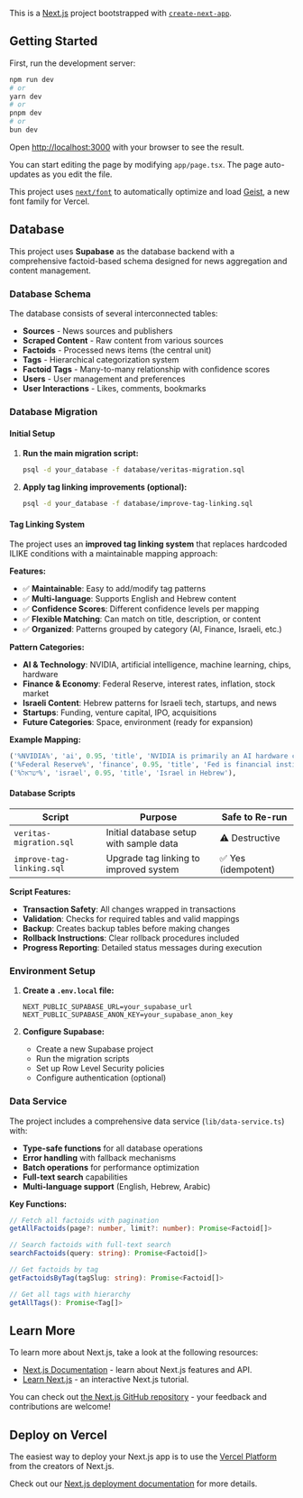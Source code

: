 This is a [Next.js](https://nextjs.org) project bootstrapped with [`create-next-app`](https://nextjs.org/docs/app/api-reference/cli/create-next-app).

## Getting Started

First, run the development server:

```bash
npm run dev
# or
yarn dev
# or
pnpm dev
# or
bun dev
```

Open [http://localhost:3000](http://localhost:3000) with your browser to see the result.

You can start editing the page by modifying `app/page.tsx`. The page auto-updates as you edit the file.

This project uses [`next/font`](https://nextjs.org/docs/app/building-your-application/optimizing/fonts) to automatically optimize and load [Geist](https://vercel.com/font), a new font family for Vercel.

## Database

This project uses **Supabase** as the database backend with a comprehensive factoid-based schema designed for news aggregation and content management.

### Database Schema

The database consists of several interconnected tables:

- **Sources** - News sources and publishers
- **Scraped Content** - Raw content from various sources
- **Factoids** - Processed news items (the central unit)
- **Tags** - Hierarchical categorization system
- **Factoid Tags** - Many-to-many relationship with confidence scores
- **Users** - User management and preferences
- **User Interactions** - Likes, comments, bookmarks

### Database Migration

#### Initial Setup

1. **Run the main migration script:**
   ```bash
   psql -d your_database -f database/veritas-migration.sql
   ```

2. **Apply tag linking improvements (optional):**
   ```bash
   psql -d your_database -f database/improve-tag-linking.sql
   ```

#### Tag Linking System

The project uses an **improved tag linking system** that replaces hardcoded ILIKE conditions with a maintainable mapping approach:

**Features:**
- ✅ **Maintainable**: Easy to add/modify tag patterns
- ✅ **Multi-language**: Supports English and Hebrew content
- ✅ **Confidence Scores**: Different confidence levels per mapping
- ✅ **Flexible Matching**: Can match on title, description, or content
- ✅ **Organized**: Patterns grouped by category (AI, Finance, Israeli, etc.)

**Pattern Categories:**
- **AI & Technology**: NVIDIA, artificial intelligence, machine learning, chips, hardware
- **Finance & Economy**: Federal Reserve, interest rates, inflation, stock market
- **Israeli Content**: Hebrew patterns for Israeli tech, startups, and news
- **Startups**: Funding, venture capital, IPO, acquisitions
- **Future Categories**: Space, environment (ready for expansion)

**Example Mapping:**
```sql
('%NVIDIA%', 'ai', 0.95, 'title', 'NVIDIA is primarily an AI hardware company'),
('%Federal Reserve%', 'finance', 0.95, 'title', 'Fed is financial institution'),
('%ישראל%', 'israel', 0.95, 'title', 'Israel in Hebrew'),
```

#### Database Scripts

| Script | Purpose | Safe to Re-run |
|--------|---------|----------------|
| `veritas-migration.sql` | Initial database setup with sample data | ⚠️ Destructive |
| `improve-tag-linking.sql` | Upgrade tag linking to improved system | ✅ Yes (idempotent) |

**Script Features:**
- **Transaction Safety**: All changes wrapped in transactions
- **Validation**: Checks for required tables and valid mappings
- **Backup**: Creates backup tables before making changes
- **Rollback Instructions**: Clear rollback procedures included
- **Progress Reporting**: Detailed status messages during execution

### Environment Setup

1. **Create a `.env.local` file:**
   ```env
   NEXT_PUBLIC_SUPABASE_URL=your_supabase_url
   NEXT_PUBLIC_SUPABASE_ANON_KEY=your_supabase_anon_key
   ```

2. **Configure Supabase:**
   - Create a new Supabase project
   - Run the migration scripts
   - Set up Row Level Security policies
   - Configure authentication (optional)

### Data Service

The project includes a comprehensive data service (`lib/data-service.ts`) with:

- **Type-safe functions** for all database operations
- **Error handling** with fallback mechanisms
- **Batch operations** for performance optimization
- **Full-text search** capabilities
- **Multi-language support** (English, Hebrew, Arabic)

**Key Functions:**
```typescript
// Fetch all factoids with pagination
getAllFactoids(page?: number, limit?: number): Promise<Factoid[]>

// Search factoids with full-text search
searchFactoids(query: string): Promise<Factoid[]>

// Get factoids by tag
getFactoidsByTag(tagSlug: string): Promise<Factoid[]>

// Get all tags with hierarchy
getAllTags(): Promise<Tag[]>
```

## Learn More

To learn more about Next.js, take a look at the following resources:

- [Next.js Documentation](https://nextjs.org/docs) - learn about Next.js features and API.
- [Learn Next.js](https://nextjs.org/learn) - an interactive Next.js tutorial.

You can check out [the Next.js GitHub repository](https://github.com/vercel/next.js) - your feedback and contributions are welcome!

## Deploy on Vercel

The easiest way to deploy your Next.js app is to use the [Vercel Platform](https://vercel.com/new?utm_medium=default-template&filter=next.js&utm_source=create-next-app&utm_campaign=create-next-app-readme) from the creators of Next.js.

Check out our [Next.js deployment documentation](https://nextjs.org/docs/app/building-your-application/deploying) for more details.
